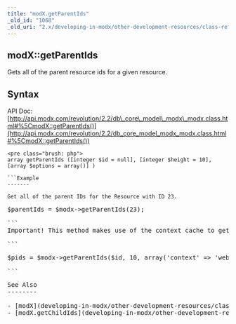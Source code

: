 ```yaml
---
title: "modX.getParentIds"
_old_id: "1068"
_old_uri: "2.x/developing-in-modx/other-development-resources/class-reference/modx/modx.getparentids"
---
```


modX::getParentIds
------------------

Gets all of the parent resource ids for a given resource.

Syntax
------

API Doc: [http://api.modx.com/revolution/2.2/db\_core\_model\_modx\_modx.class.html#%5CmodX::getParentIds()](http://api.modx.com/revolution/2.2/db_core_model_modx_modx.class.html#%5CmodX::getParentIds())

```
<pre class="brush: php">
array getParentIds ([integer $id = null], [integer $height = 10], [array $options = array()] )

```Example
-------

Get all of the parent IDs for the Resource with ID 23.

```
<pre class="brush: php">
$parentIds = $modx->getParentIds(23);

```<div class="note">Important! This method makes use of the context cache to get the parent IDs. If you don't specify the context in the options (third) parameter it will use the current context. **In a plugin or external application that is often "mgr".** When this method returns an empty array, it is most likely looking in the wrong context so you will have to specify the third parameter. Example:

```
<pre class="brush: php">
$pids = $modx->getParentIds($id, 10, array('context' => 'web'));

```</div>See Also
--------

- [modX](developing-in-modx/other-development-resources/class-reference/modx "modX")
- [modX.getChildIds](developing-in-modx/other-development-resources/class-reference/modx/modx.getchildids "modX.getChildIds")
